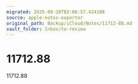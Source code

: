 ```yaml
---
migrated: 2025-09-20T02:06:57.424108
source: apple-notes-exporter
original_path: Backup/iCloud/Notes/11712-88.md
vault_folder: Inbox/to-review
---
```

# 11712.88

11712.88
